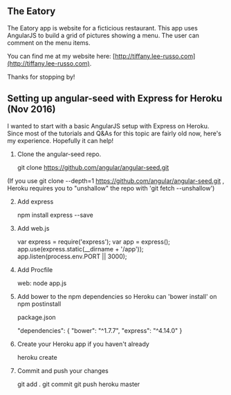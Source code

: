 ## The Eatory

The Eatory app is website for a ficticious restaurant.
This app uses AngularJS to build a grid
of pictures showing a menu. The user can
comment on the menu items.

You can find me at my website here:
[http://tiffany.lee-russo.com](http://tiffany.lee-russo.com).

Thanks for stopping by!

## Setting up angular-seed with Express for Heroku (Nov 2016)

I wanted to start with a basic AngularJS setup with Express on Heroku.
Since most of the tutorials and Q&As for this topic are fairly old now,
here's my experience. Hopefully it can help!

1. Clone the angular-seed repo.

    git clone https://github.com/angular/angular-seed.git

(If you use git clone --depth=1 https://github.com/angular/angular-seed.git <your-project-name>, Heroku requires you to "unshallow" the repo with 'git fetch --unshallow')

2. Add express

    npm install express --save

3. Add web.js

    var express = require('express');
    var app = express();
    app.use(express.static(__dirname + '/app'));
    app.listen(process.env.PORT || 3000);

4. Add Procfile

    web: node app.js

5. Add bower to the npm dependencies so Heroku can 'bower install' on npm postinstall

    package.json

     "dependencies": {
        "bower": "^1.7.7",
        "express": "^4.14.0"
      }

6. Create your Heroku app if you haven't already

    heroku create <your-app>

7. Commit and push your changes

    git add .
    git commit
    git push heroku master
